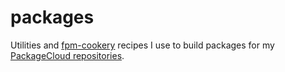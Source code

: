 # packages

Utilities and [fpm-cookery](https://github.com/bernd/fpm-cookery) recipes I
use to build packages for my [PackageCloud repositories](https://packagecloud.io/sr).
